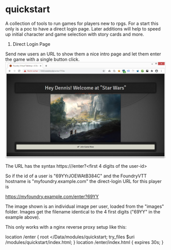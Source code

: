 # quickstart
A collection of tools to run games for players new to rpgs.
For a start this only is a poc to have a direct login page. Later additions will help to speed up initial character and game selection with story cards and more.

1) Direct Login Page

Send new users an URL to show them a nice intro page and let them enter the game with a single button click.
![Sample direct login page](https://github.com/luvolondon/quickstart/blob/main/screen1.jpg)


The URL has the syntax https://<hostname>/enter?<first 4 digits of the user-id>
  
So if the id of a user is "69YYrJOEWAtB384C" and the FoundryVTT hostname is "myfoundry.example.com" the direct-login URL for this player is

https://myfoundry.example.com/enter?69YY

The image shown is an individual image per user, loaded from the "images" folder. Images get the filename identical to the 4 first digits ("69YY" in the example above).

This only works with a nginx reverse proxy setup like this:

location /enter {
      root <<our path to foundry data>/Data/modules/quickstart;
      try_files $uri  /modules/quickstart/index.html;
}
location /enter/index.html {
     expires 30s;
}
   
